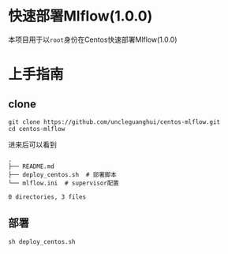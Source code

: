 # 快速部署Mlflow(1.0.0)

本项目用于以`root`身份在Centos快速部署Mlflow(1.0.0)

# 上手指南

## clone

```
git clone https://github.com/uncleguanghui/centos-mlflow.git
cd centos-mlflow
```

进来后可以看到

```
.
├── README.md
├── deploy_centos.sh  # 部署脚本
└── mlflow.ini  # supervisor配置

0 directories, 3 files
```

## 部署

```
sh deploy_centos.sh
```
